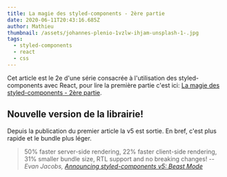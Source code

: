 ```yaml
---
title: La magie des styled-components - 2ère partie
date: 2020-06-11T20:43:16.685Z
author: Mathieu
thumbnail: /assets/johannes-plenio-1vzlw-ihjam-unsplash-1-.jpg
tags:
  - styled-components
  - react
  - css
---
```

Cet article est le 2e d'une série consacrée à l'utilisation des styled-components avec React, pour lire la première partie c'est ici: [La magie des styled-components - 2ère partie](https://www.commit42.com/blog/la-magie-des-styled-components-1ere-partie/).

## Nouvelle version de la librairie!

Depuis la publication du premier article la v5 est sortie.
En bref, c'est plus rapide et le bundle plus léger.

> 50% faster server-side rendering, 22% faster client-side rendering, 31% smaller bundle size, RTL support and no breaking changes!
> -- <cite>Evan Jacobs, [Announcing styled-components v5: Beast Mode](https://medium.com/styled-components/announcing-styled-components-v5-beast-mode-389747abd987)</cite>
